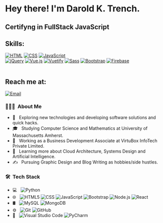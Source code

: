 

<h1> Hey there! I'm Darold K. Trench.</h1>
<h2> Certifyng in FullStack JavaScript </h2>

## Skills: 
[![HTML](https://img.shields.io/badge/HTML-E34F26?style=for-the-badge&logo=html5&logoColor=white&labelColor=E34F26)](https://github.com/Ivan270/)
[![CSS](https://img.shields.io/badge/CSS-1572B6?style=for-the-badge&logo=css3&logoColor=white&labelColor=1572B6)](https://github.com/Ivan270/)
[![JavaScript](https://img.shields.io/badge/JavaScript-F7DF1E?style=for-the-badge&logo=javascript&logoColor=black&labelColor=F7DF1E)](https://github.com/Ivan270/)
<br>
[![jQuery](https://img.shields.io/badge/jQuery-0769AD?style=for-the-badge&logo=jquery&logoColor=white&labelColor=0769AD)](https://github.com/Ivan270/)
[![Vue.js](https://img.shields.io/badge/Vue.js-4FC08D?style=for-the-badge&logo=vue.js&logoColor=white&labelColor=4FC08D)](https://github.com/Ivan270/)
[![Vuetify](https://img.shields.io/badge/Vuetify-1867C0?style=for-the-badge&logo=vuetify&logoColor=white&labelColor=1867C0)](https://github.com/Ivan270/)
[![Sass](https://img.shields.io/badge/Sass-CC6699?style=for-the-badge&logo=sass&logoColor=white&labelColor=CC6699)]()
[![Bootstrap](https://img.shields.io/badge/Bootstrap-7952B3?style=for-the-badge&logo=bootstrap&logoColor=white&labelColor=7952B3)](https://github.com/Ivan270/)
[![Firebase](https://img.shields.io/badge/Firebase-FFCA28?style=for-the-badge&logo=firebase&logoColor=black&labelColor=FFCA28)](https://github.com/Ivan270/)
<br><br>

## Reach me at: 
[![Email](https://img.shields.io/badge/ivan270@gmail.com-Email-EA4335?style=for-the-badge&logo=gmail&logoColor=white&labelColor=101010)](mailto:ivan270@gmail.com)
</br>



<h3> 👨🏻‍💻 &nbsp;About Me </h3>

- 🤔 &nbsp; Exploring new technologies and developing software solutions and quick hacks.
- 🎓 &nbsp; Studying Computer Science and Mathematics at University of Massachusetts Amherst.
- 💼 &nbsp; Working as a Business Development Associate at VirtuBox InfoTech Private Limited.
- 🌱 &nbsp; Learning more about Cloud Architecture, Systems Design and Artificial Intelligence.
- ✍️ &nbsp; Pursuing Graphic Design and Blog Writing as hobbies/side hustles.
<h3> 🛠 &nbsp;Tech Stack</h3>

- 💻 &nbsp;
  ![Python](https://img.shields.io/badge/-Python-blueviolet?style=flat&logo=python&logoColor=007ACC)
- 🌐 &nbsp;
  ![HTML5](https://img.shields.io/badge/-HTML5-333333?style=flat&logo=HTML5)
  ![CSS](https://img.shields.io/badge/-CSS-333333?style=flat&logo=CSS3&logoColor=1572B6)
  ![JavaScript](https://img.shields.io/badge/-JavaScript-333333?style=flat&logo=javascript)
  ![Bootstrap](https://img.shields.io/badge/-Bootstrap-333333?style=flat&logo=bootstrap&logoColor=563D7C)
  ![Node.js](https://img.shields.io/badge/-Node.js-333333?style=flat&logo=node.js)
  ![React](https://img.shields.io/badge/-React-333333?style=flat&logo=react)
- 🛢 &nbsp;
  ![MySQL](https://img.shields.io/badge/-MySQL-333333?style=flat&logo=mysql)
  ![MongoDB](https://img.shields.io/badge/-MongoDB-333333?style=flat&logo=mongodb)
- ⚙️ &nbsp;
  ![Git](https://img.shields.io/badge/-Git-333333?style=flat&logo=git)
  ![GitHub](https://img.shields.io/badge/-GitHub-333333?style=flat&logo=github)
- 🔧 &nbsp;
  ![Visual Studio Code](https://img.shields.io/badge/-Visual%20Studio%20Code-333333?style=flat&logo=visual-studio-code&logoColor=007ACC)
  ![PyCharm](https://img.shields.io/badge/-Py%20Charm-333333?style=flat&logo=python&logoColor=007ACC)


<br/>

